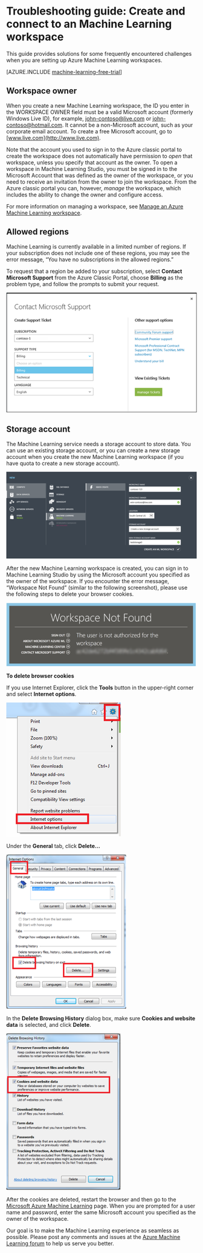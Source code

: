 <properties
	pageTitle="Troubleshoot: Create and connect to a Machine Learning workspace | Microsoft Azure"
	description="Solutions for common issues in creating and connecting to an Azure Machine Learning workspace"
	services="machine-learning"
	documentationCenter=""
	authors="garyericson"
	manager="paulettm"
	editor="cgronlun"/>

<tags
	ms.service="machine-learning"
	ms.workload="data-services"
	ms.tgt_pltfrm="na"
	ms.devlang="na"
	ms.topic="article"
	ms.date="06/10/2016"
	ms.author="garye"/>


# Troubleshooting guide: Create and connect to an Machine Learning workspace

This guide provides solutions for some frequently encountered challenges when you are setting up Azure Machine Learning workspaces.

[AZURE.INCLUDE [machine-learning-free-trial](../../includes/machine-learning-free-trial.md)]

## Workspace owner

When you create a new Machine Learning workspace, the ID you enter in the WORKSPACE OWNER field must be a valid Microsoft account (formerly Windows Live ID), for example, john-contoso@live.com or john-contoso@hotmail.com. It cannot be a non-Microsoft account, such as your corporate email account. To create a free Microsoft account, go to [www.live.com](http://www.live.com).

Note that the account you used to sign in to the Azure classic portal to create the workspace does not automatically have permission to *open* that workspace, unless you specify that account as the owner. To open a workspace in Machine Learning Studio, you must be signed in to the Microsoft Account that was defined as the owner of the workspace, or you need to receive an invitation from the owner to join the workspace. From the Azure classic portal you can, however, *manage* the workspace, which includes the ability to change the owner and configure access.

For more information on managing a workspace, see [Manage an Azure Machine Learning workspace].

[Manage an Azure Machine Learning workspace]: machine-learning-manage-workspace.md

## Allowed regions

Machine Learning is currently available in a limited number of regions. If your subscription does not include one of these regions, you may see the error message, “You have no subscriptions in the allowed regions.”

To request that a region be added to your subscription, select **Contact Microsoft Support** from the Azure Classic Portal, choose **Billing** as the problem type, and follow the prompts to submit your request.

![Contact Microsoft support][screen1]

## Storage account

The Machine Learning service needs a storage account to store data. You can use an existing storage account, or you can create a new storage account when you create the new Machine Learning workspace (if you have quota to create a new storage account).

<!-- These instructions no longer work, but I'm not sure what to replace them with
To see if you can create a new storage account, in the Classic Portal, go to **Settings** and then click **Usage**.
-->

![Create workspace][screen2]

After the new Machine Learning workspace is created, you can sign in to Machine Learning Studio by using the Microsoft account you specified as the owner of the workspace. If you encounter the error message, “Workspace Not Found” (similar to the following screenshot), please use the following steps to delete your browser cookies.

![Workspace not found][screen3]

**To delete browser cookies**

If you use Internet Explorer, click the **Tools** button in the upper-right corner and select **Internet options**.  

![Internet options][screen4]

Under the **General** tab, click **Delete…**

![General tab][screen5]

In the **Delete Browsing History** dialog box, make sure **Cookies and website data** is selected, and click **Delete**.

![Delete cookies][screen6]

After the cookies are deleted, restart the browser and then go to the [Microsoft Azure Machine Learning](https://studio.azureml.net) page. When you are prompted for a user name and password, enter the same Microsoft account you specified as the owner of the workspace.

Our goal is to make the Machine Learning experience as seamless as possible. Please post any comments and issues at the [Azure Machine Learning forum](http://social.msdn.microsoft.com/Forums/windowsazure/home?forum=MachineLearning) to help us serve you better.

[screen1]:media/machine-learning-troubleshooting-creating-ml-workspace/screen1.png
[screen2]:media/machine-learning-troubleshooting-creating-ml-workspace/screen2.png
[screen3]:media/machine-learning-troubleshooting-creating-ml-workspace/screen3.png
[screen4]:media/machine-learning-troubleshooting-creating-ml-workspace/screen4.png
[screen5]:media/machine-learning-troubleshooting-creating-ml-workspace/screen5.png
[screen6]:media/machine-learning-troubleshooting-creating-ml-workspace/screen6.png
